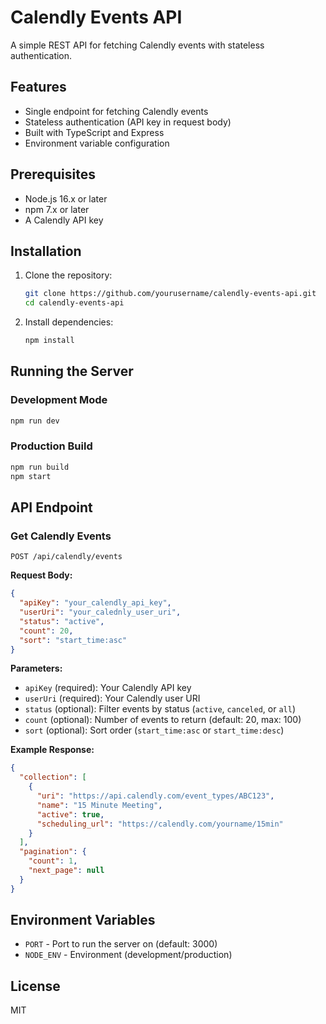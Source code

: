 # Calendly Events API

A simple REST API for fetching Calendly events with stateless authentication.

## Features

- Single endpoint for fetching Calendly events
- Stateless authentication (API key in request body)
- Built with TypeScript and Express
- Environment variable configuration

## Prerequisites

- Node.js 16.x or later
- npm 7.x or later
- A Calendly API key

## Installation

1. Clone the repository:
   ```bash
   git clone https://github.com/yourusername/calendly-events-api.git
   cd calendly-events-api
   ```

2. Install dependencies:
   ```bash
   npm install
   ```

## Running the Server

### Development Mode

```bash
npm run dev
```

### Production Build

```bash
npm run build
npm start
```

## API Endpoint

### Get Calendly Events

```http
POST /api/calendly/events
```

**Request Body:**
```json
{
  "apiKey": "your_calendly_api_key",
  "userUri": "your_calednly_user_uri",
  "status": "active",
  "count": 20,
  "sort": "start_time:asc"
}
```

**Parameters:**
- `apiKey` (required): Your Calendly API key
- `userUri` (required): Your Calendly user URI
- `status` (optional): Filter events by status (`active`, `canceled`, or `all`)
- `count` (optional): Number of events to return (default: 20, max: 100)
- `sort` (optional): Sort order (`start_time:asc` or `start_time:desc`)

**Example Response:**
```json
{
  "collection": [
    {
      "uri": "https://api.calendly.com/event_types/ABC123",
      "name": "15 Minute Meeting",
      "active": true,
      "scheduling_url": "https://calendly.com/yourname/15min"
    }
  ],
  "pagination": {
    "count": 1,
    "next_page": null
  }
}
```

## Environment Variables

- `PORT` - Port to run the server on (default: 3000)
- `NODE_ENV` - Environment (development/production)

## License

MIT
